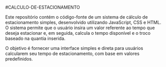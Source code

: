 #CALCULO-DE-ESTACIONAMENTO

  Este repositório contém o código-fonte de um sistema de cálculo de estacionamento simples, desenvolvido utilizando JavaScript, CSS e HTML. 
  O sistema permite que o usuário insira um valor referente ao tempo que deseja estacionar e, em seguida, calcula o tempo disponível e o troco baseado na quantia inserida. 

  O objetivo é fornecer uma interface simples e direta para usuários calcularem seu tempo de estacionamento, com base em valores predefinidos.

